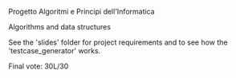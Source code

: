 Progetto Algoritmi e Principi dell'Informatica

Algorithms and data structures

See the 'slides' folder for project requirements and to see how the 'testcase_generator' works.

Final vote: 30L/30
